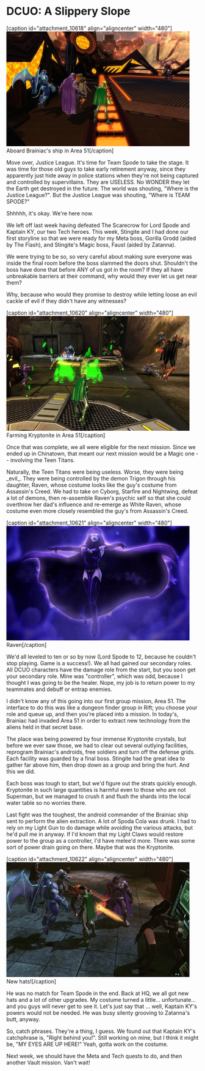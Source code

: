 # DCUO: A Slippery Slope

[caption id="attachment\_10618" align="aligncenter" width="480"][![](../uploads/2013/01/MADV101_AUDIO-PC-28-00.02.180-480x300.jpg "Aboard Brainiac's ship")](../uploads/2013/01/MADV101_AUDIO-PC-28-00.02.180.jpg) Aboard Brainiac's ship in Area 51[/caption]

Move over, Justice League. It's time for Team Spode to take the stage. It was time for those old guys to take early retirement anyway, since they apparently just hide away in police stations when they're not being captured and controlled by supervillains. They are USELESS. No WONDER they let the Earth get destroyed in the future. The world was shouting, "Where is the Justice League?". But the Justice League was shouting, "Where is TEAM SPODE?"

Shhhhh, it's okay. We're here now.

We left off last week having defeated The Scarecrow for Lord Spode and Kaptain KY, our two Tech heroes. This week, Stingite and I had done our first storyline so that we were ready for my Meta boss, Gorilla Grodd (aided by The Flash), and Stingite's Magic boss, Faust (aided by Zatanna).

We were trying to be so, so very careful about making sure everyone was inside the final room before the boss slammed the doors shut. Shouldn't the boss have done that before ANY of us got in the room? If they all have unbreakable barriers at their command, why would they ever let us get near them?

Why, because who would they promise to destroy while letting loose an evil cackle of evil if they didn't have any witnesses?

[caption id="attachment\_10620" align="aligncenter" width="480"][![](../uploads/2013/01/MADV101_AUDIO-PC-28-00.00.310-480x300.jpg "Farming Kryptonite in Area 51")](../uploads/2013/01/MADV101_AUDIO-PC-28-00.00.310.jpg) Farming Kryptonite in Area 51[/caption]

Once that was complete, we all were eligible for the next mission. Since we ended up in Chinatown, that meant our next mission would be a Magic one -- involving the Teen Titans.

Naturally, the Teen Titans were being useless. Worse, they were being \_evil\_. They were being controlled by the demon Trigon through his daughter, Raven, whose costume looks like the guy's costume from Assassin's Creed. We had to take on Cyborg, Starfire and Nightwing, defeat a lot of demons, then re-assemble Raven's psychic self so that she could overthrow her dad's influence and re-emerge as White Raven, whose costume even more closely resembled the guy's from Assassin's Creed.

[caption id="attachment\_10621" align="aligncenter" width="480"][![](../uploads/2013/01/DCGame-2013-01-27-23-16-39-29-480x299.jpg "Raven")](../uploads/2013/01/DCGame-2013-01-27-23-16-39-29.jpg) Raven[/caption]

We'd all leveled to ten or so by now (Lord Spode to 12, because he couldn't stop playing. Game is a success!). We all had gained our secondary roles. All DCUO characters have the damage role from the start, but you soon get your secondary role. Mine was "controller", which was odd, because I thought I was going to be the healer. Nope, my job is to return power to my teammates and debuff or entrap enemies.

I didn't know any of this going into our first group mission, Area 51. The interface to do this was like a dungeon finder group in Rift; you choose your role and queue up, and then you're placed into a mission. In today's, Brainiac had invaded Area 51 in order to extract new technology from the aliens held in that secret base.

The place was being powered by four immense Kryptonite crystals, but before we ever saw those, we had to clear out several outlying facilities, reprogram Brainiac's androids, free soldiers and turn off the defense grids. Each facility was guarded by a final boss. Stingite had the great idea to gather far above him, then drop down as a group and bring the hurt. And this we did.

Each boss was tough to start, but we'd figure out the strats quickly enough. Kryptonite in such large quantities is harmful even to those who are not Superman, but we managed to crush it and flush the shards into the local water table so no worries there.

Last fight was the toughest, the android commander of the Brainiac ship sent to perform the alien extraction. A lot of Spoda Cola was drunk. I had to rely on my Light Gun to do damage while avoiding the various attacks, but he'd pull me in anyway. If I'd known that my Light Claws would restore power to the group as a controller, I'd have melee'd more. There was some sort of power drain going on there. Maybe that was the Kryptonite.

[caption id="attachment\_10622" align="aligncenter" width="480"][![](../uploads/2013/01/INTCHARLIGHTRIG_NEUT-PC-28-00.14.370-480x300.jpg "New hats!")](../uploads/2013/01/INTCHARLIGHTRIG_NEUT-PC-28-00.14.370.jpg) New hats![/caption]

He was no match for Team Spode in the end. Back at HQ, we all got new hats and a lot of other upgrades. My costume turned a little... unfortunate... and you guys will never get to see it. Let's just say that ... well, Kaptain KY's powers would not be needed. He was busy silenty grooving to Zatanna's butt, anyway.

So, catch phrases. They're a thing, I guess. We found out that Kaptain KY's catchphrase is, "Right behind you!". Still working on mine, but I think it might be, "MY EYES ARE UP HERE!" Yeah, gotta work on the costume.

Next week, we should have the Meta and Tech quests to do, and then another Vault mission. Van't wait!


